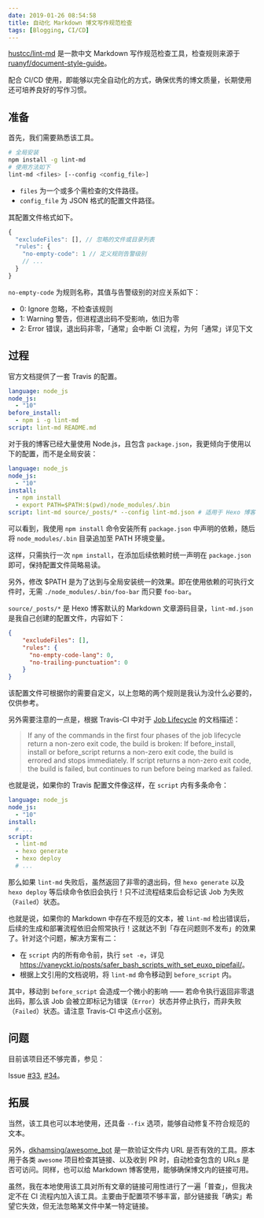 ```yaml
---
date: 2019-01-26 08:54:58
title: 自动化 Markdown 博文写作规范检查
tags: [Blogging, CI/CD]
---
```


[hustcc/lint-md](https://github.com/hustcc/lint-md) 是一款中文 Markdown 写作规范检查工具，检查规则来源于 [ruanyf/document-style-guide](https://github.com/ruanyf/document-style-guide)。

配合 CI/CD 使用，即能够以完全自动化的方式，确保优秀的博文质量，长期使用还可培养良好的写作习惯。

<!--more-->

## 准备

首先，我们需要熟悉该工具。

```bash
# 全局安装
npm install -g lint-md
# 使用方法如下
lint-md <files> [--config <config_file>]
```

- `files` 为一个或多个需检查的文件路径。
- `config_file` 为 JSON 格式的配置文件路径。

其配置文件格式如下。

```js
{
  "excludeFiles": [], // 忽略的文件或目录列表
  "rules": {
    "no-empty-code": 1 // 定义规则告警级别
    // ...
  }
}
```

`no-empty-code` 为规则名称，其值与告警级别的对应关系如下：

- 0: Ignore 忽略，不检查该规则
- 1: Warning 警告，但进程退出码不受影响，依旧为零
- 2: Error 错误，退出码非零，「通常」会中断 CI 流程，为何「通常」详见下文

## 过程

官方文档提供了一套 Travis 的配置。

```yaml
language: node_js
node_js:
  - "10"
before_install:
  - npm i -g lint-md
script: lint-md README.md
```

对于我的博客已经大量使用 Node.js，且包含 `package.json`，我更倾向于使用以下的配置，而不是全局安装：

```yaml
language: node_js
node_js:
  - "10"
install:
  - npm install
  - export PATH=$PATH:$(pwd)/node_modules/.bin
script: lint-md source/_posts/* --config lint-md.json # 适用于 Hexo 博客
```

可以看到，我使用 `npm install` 命令安装所有 `package.json` 中声明的依赖，随后将 `node_modules/.bin` 目录追加至 PATH 环境变量。

这样，只需执行一次 `npm install`，在添加后续依赖时统一声明在 `package.json` 即可，保持配置文件简略易读。

另外，修改 $PATH 是为了达到与全局安装统一的效果。即在使用依赖的可执行文件时，无需 `./node_modules/.bin/foo-bar` 而只要 `foo-bar`。

`source/_posts/*` 是 Hexo 博客默认的 Markdown 文章源码目录，`lint-md.json` 是我自己创建的配置文件，内容如下：

```json
{
    "excludeFiles": [],
    "rules": {
      "no-empty-code-lang": 0,
      "no-trailing-punctuation": 0
    }
}
```

该配置文件可根据你的需要自定义，以上忽略的两个规则是我认为没什么必要的，仅供参考。

另外需要注意的一点是，根据 Travis-CI 中对于 [Job Lifecycle](https://docs.travis-ci.com/user/job-lifecycle/#breaking-the-build) 的文档描述：

> If any of the commands in the first four phases of the job lifecycle return a non-zero exit code, the build is broken:
> If before_install, install or before_script returns a non-zero exit code, the build is errored and stops immediately.
> If script returns a non-zero exit code, the build is failed, but continues to run before being marked as failed.

也就是说，如果你的 Travis 配置文件像这样，在 `script` 内有多条命令：

```yaml
language: node_js
node_js:
  - "10"
install:
  # ...
script:
  - lint-md
  - hexo generate
  - hexo deploy
  # ...
```

那么如果 `lint-md` 失败后，虽然返回了非零的退出码，但 `hexo generate` 以及 `hexo deploy` 等后续命令依旧会执行！只不过流程结束后会标记该 Job 为失败（`Failed`）状态。

也就是说，如果你的 Markdown 中存在不规范的文本，被 `lint-md` 检出错误后，后续的生成和部署流程依旧会照常执行！这就达不到「存在问题则不发布」的效果了。针对这个问题，解决方案有二：

- 在 `script` 内的所有命令前，执行 `set -e`，详见 <https://vaneyckt.io/posts/safer_bash_scripts_with_set_euxo_pipefail/>。
- 根据上文引用的文档说明，将 `lint-md` 命令移动到 `before_script` 内。

其中，移动到 `before_script` 会造成一个微小的影响 —— 若命令执行返回非零退出码，那么该 Job 会被立即标记为错误（`Error`）状态并停止执行，而非失败（`Failed`）状态。请注意 Travis-CI 中这点小区别。

## 问题

目前该项目还不够完善，参见：

Issue [#33](https://github.com/hustcc/lint-md/issues/33), [#34](https://github.com/hustcc/lint-md/issues/34)。

## 拓展

当然，该工具也可以本地使用，还具备 `--fix` 选项，能够自动修复不符合规范的文本。

另外，[dkhamsing/awesome_bot](https://github.com/dkhamsing/awesome_bot) 是一款验证文件内 URL 是否有效的工具。原本用于各类 `awesome` 项目检查其链接、以及收到 PR 时，自动检查包含的 URLs 是否可访问。同样，也可以给 Markdown 博客使用，能够确保博文内的链接可用。

虽然，我在本地使用该工具对所有文章的链接可用性进行了一遍「普查」，但我决定不在 CI 流程内加入该工具。主要由于配置项不够丰富，部分链接我「确实」希望它失效，但无法忽略某文件中某一特定链接。
